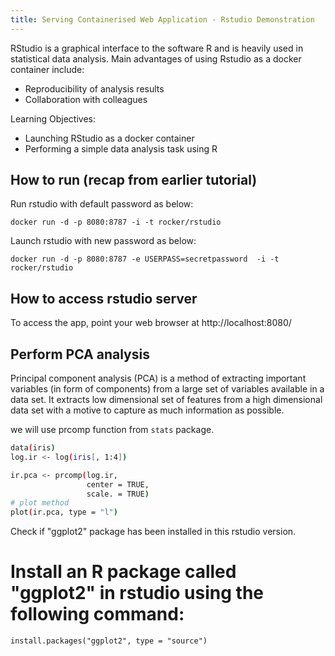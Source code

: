 ```yaml
---
title: Serving Containerised Web Application - Rstudio Demonstration
---
```

 RStudio is a graphical interface to the software R and is heavily used in statistical data analysis. Main advantages of using Rstudio as a docker container include:
  -  Reproducibility of analysis results
  -  Collaboration with colleagues
  
Learning Objectives:
- Launching RStudio as a docker container
- Performing a simple data analysis task using R


## How to run (recap from earlier tutorial)

Run rstudio with default password as below:
```
docker run -d -p 8080:8787 -i -t rocker/rstudio
```

Launch rstudio with new password as below:

```
docker run -d -p 8080:8787 -e USERPASS=secretpassword  -i -t rocker/rstudio
```

## How to access rstudio server

To access the app, point your web browser at  http://localhost:8080/

## Perform PCA analysis

Principal component analysis (PCA) is a method of extracting important variables (in form of components) from a large set of variables available in a data set. It extracts low dimensional set of features from a high dimensional data set with a motive to capture as much information as possible.

we will use prcomp function from `stats` package. 

```bash
data(iris)
log.ir <- log(iris[, 1:4])

ir.pca <- prcomp(log.ir,
                 center = TRUE,
                 scale. = TRUE) 
# plot method
plot(ir.pca, type = "l")
```

Check if "ggplot2" package has been installed in this rstudio version. 

# Install an R package called "ggplot2" in rstudio using the following command:

```
install.packages("ggplot2", type = "source")
```
